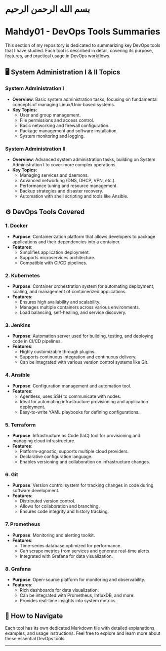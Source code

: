 # بسم الله الرحمن الرحيم
# Mahdy01 - DevOps Tools Summaries

This section of my repository is dedicated to summarizing key DevOps tools that I have studied. Each tool is described in detail, covering its purpose, features, and practical usage in DevOps workflows. 



## 🖥️ System Administration I & II Topics

### **System Administration I**
   - **Overview**: Basic system administration tasks, focusing on fundamental concepts of managing Linux/Unix-based systems.
   - **Key Topics**:
     - User and group management.
     - File permissions and access control.
     - Basic networking and firewall configuration.
     - Package management and software installation.
     - System monitoring and logging.

### **System Administration II**
   - **Overview**: Advanced system administration tasks, building on System Administration I to cover more complex operations.
   - **Key Topics**:
     - Managing services and daemons.
     - Advanced networking (DNS, DHCP, VPN, etc.).
     - Performance tuning and resource management.
     - Backup strategies and disaster recovery.
     - Automation with shell scripting and tools like Ansible.

## ⚙️ DevOps Tools Covered

### 1. **Docker**
   - **Purpose**: Containerization platform that allows developers to package applications and their dependencies into a container.
   - **Features**:
     - Simplifies application deployment.
     - Supports microservices architecture.
     - Compatible with CI/CD pipelines.
   
### 2. **Kubernetes**
   - **Purpose**: Container orchestration system for automating deployment, scaling, and management of containerized applications.
   - **Features**:
     - Ensures high availability and scalability.
     - Manages multiple containers across various environments.
     - Load balancing, self-healing, and service discovery.
   
### 3. **Jenkins**
   - **Purpose**: Automation server used for building, testing, and deploying code in CI/CD pipelines.
   - **Features**:
     - Highly customizable through plugins.
     - Supports continuous integration and continuous delivery.
     - Can be integrated with various version control systems like Git.

### 4. **Ansible**
   - **Purpose**: Configuration management and automation tool.
   - **Features**:
     - Agentless, uses SSH to communicate with nodes.
     - Ideal for automating infrastructure provisioning and application deployment.
     - Easy-to-write YAML playbooks for defining configurations.

### 5. **Terraform**
   - **Purpose**: Infrastructure as Code (IaC) tool for provisioning and managing cloud infrastructure.
   - **Features**:
     - Platform-agnostic; supports multiple cloud providers.
     - Declarative configuration language.
     - Enables versioning and collaboration on infrastructure changes.

### 6. **Git**
   - **Purpose**: Version control system for tracking changes in code during software development.
   - **Features**:
     - Distributed version control.
     - Allows for collaboration and branching.
     - Ensures code integrity and history tracking.

### 7. **Prometheus**
   - **Purpose**: Monitoring and alerting toolkit.
   - **Features**:
     - Time-series database optimized for performance.
     - Can scrape metrics from services and generate real-time alerts.
     - Integrated with Grafana for data visualization.

### 8. **Grafana**
   - **Purpose**: Open-source platform for monitoring and observability.
   - **Features**:
     - Rich dashboards for data visualization.
     - Can be integrated with Prometheus, InfluxDB, and more.
     - Provides real-time insights into system metrics.

## 📑 How to Navigate

Each tool has its own dedicated Markdown file with detailed explanations, examples, and usage instructions. Feel free to explore and learn more about these essential DevOps tools.

---

